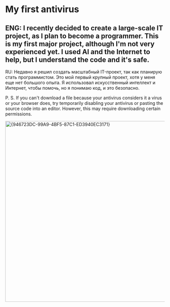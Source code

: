 My first antivirus
=========================================


ENG: I recently decided to create a large-scale IT project, as I plan to become a programmer. This is my first major project, although I'm not very experienced yet. I used AI and the Internet to help, but I understand the code and it's safe.	
------------------------------------
RU:  Недавно я решил создать масштабный IT-проект, так как планирую стать программистом. Это мой первый крупный проект, хотя у меня еще нет большого опыта. Я использовал искусственный интеллект и Интернет, чтобы помочь, но я понимаю код, и это безопасно.

P. S. If you can't download a file because your antivirus considers it a virus or your browser does, try temporarily disabling your antivirus or pasting the source code into an editor. However, this may require downloading certain permissions.

<img width="770" height="571" alt="{946723DC-99A9-4BF5-87C1-ED3940EC3171}" src="https://github.com/user-attachments/assets/0dcccf9f-2ee0-467e-a023-3f87b8e210af" />
